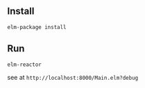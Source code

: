 ## Install

```sh
elm-package install 
```

## Run

```sh
elm-reactor
```

see at `http://localhost:8000/Main.elm?debug`
